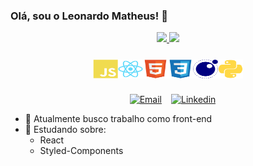 ### Olá, sou o Leonardo Matheus! 👋

<div align="center">
  <a href="https://github.com/leonardoth">
  <img height="180em" src="https://github-readme-stats.vercel.app/api?username=leonardoth&show_icons=true&theme=dracula&include_all_commits=true&count_private=true"/>
  <img height="180em" src="https://github-readme-stats.vercel.app/api/top-langs/?username=leonardoth&layout=compact&langs_count=7&theme=dracula"/>
</div>
<div style="display: flex; align-items: center; justify-content: center; padding: 25px;"><br>
  <img align="center" alt="Js" height="30" width="40" src="https://raw.githubusercontent.com/devicons/devicon/master/icons/javascript/javascript-plain.svg">
  <img align="center" alt="React" height="30" width="40" src="https://raw.githubusercontent.com/devicons/devicon/master/icons/react/react-original.svg">
  <img align="center" alt="HTML" height="30" width="40" src="https://raw.githubusercontent.com/devicons/devicon/master/icons/html5/html5-original.svg">
  <img align="center" alt="CSS" height="30" width="40" src="https://raw.githubusercontent.com/devicons/devicon/master/icons/css3/css3-original.svg">
  <img align="center" alt="Lua" height="30" width="40" src="https://raw.githubusercontent.com/devicons/devicon/master/icons/lua/lua-plain.svg">
  <img align="center" alt="Python" height="30" width="40" src="https://raw.githubusercontent.com/devicons/devicon/master/icons/python/python-plain.svg">
</div>
<div style='display: flex; align-items: center; justify-content: center; gap: 15px;'>
<a target="_blank" href = "mailto:leonardoth_dev@outlook.com"><img height='30' width='30' alt='Email' src="https://cdn.icon-icons.com/icons2/2397/PNG/128/microsoft_office_outlook_logo_icon_145721.png" ></a>
<a target="_blank" href = "https://www.linkedin.com/in/leonardo-matheus-b8a2751a0/"><img src="https://img.shields.io/badge/LinkedIn-0077B5?style=for-the-badge&logo=linkedin&logoColor=white" alt='Linkedin'></a>
</div>

- 🔭 Atualmente busco trabalho como front-end
- 🌱 Estudando sobre:
  - React
  - Styled-Components

<!--
**Leonardoth/leonardoth** is a ✨ _special_ ✨ repository because its `README.md` (this file) appears on your GitHub profile.

Here are some ideas to get you started:

- 🔭 I’m currently working on ...
- 🌱 I’m currently learning ...
- 👯 I’m looking to collaborate on ...
- 🤔 I’m looking for help with ...
- 💬 Ask me about ...
- 📫 How to reach me: ...
- 😄 Pronouns: ...
- ⚡ Fun fact: ...
-->
